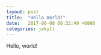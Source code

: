 ```yaml
---
layout: post
title:  "Hello World!"
date:   2017-06-08 00:32:49 +0800
categories: jekyll
---
```


Hello, world!

